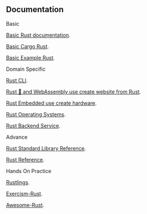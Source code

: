 
## Documentation

Basic

[Basic Rust documentation](https://doc.rust-lang.org/stable/book/).

[Basic Cargo Rust](https://doc.rust-lang.org/cargo/index.html).

[Basic Example Rust](https://doc.rust-lang.org/rust-by-example/).

Domain Specific

[Rust CLI](https://rust-cli.github.io/book/index.html).

[Rust 🦀 and WebAssembly use create website from Rust](https://rust-cli.github.io/book/index.html).

[Rust Embedded use create hardware](https://rust-cli.github.io/book/index.html).

[Rust Operating Systems](https://cs140e.sergio.bz/).

[Rust Backend Service](https://www.lpalmieri.com/posts/2020-05-24-zero-to-production-0-foreword/).

Advance

[Rust Standard Library Reference](https://doc.rust-lang.org/std/index.html).

[Rust Reference](https://doc.rust-lang.org/reference/index.html).

Hands On Practice

[Rustlings](https://github.com/rust-lang/rustlings).

[Exercism-Rust](https://exercism.org/tracks/rust/exercises).

[Awesome-Rust](https://github.com/rust-unofficial/awesome-rust).
